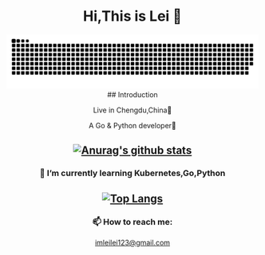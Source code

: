 <div align=center>

# Hi,This is Lei 👋
<picture>
  <source media="(prefers-color-scheme: dark)" srcset="https://raw.githubusercontent.com/leilei3167/leilei3167/output/github-contribution-grid-snake-dark.svg">
  <source media="(prefers-color-scheme: light)" srcset="https://raw.githubusercontent.com/leilei3167/leilei3167/output/github-contribution-grid-snake.svg">
  <img alt="github contribution grid snake animation" src="https://raw.githubusercontent.com/leilei3167/leilei3167/output/github-contribution-grid-snake.svg">
</picture>
## Introduction
  
  Live in Chengdu,China🐼  
  
A Go & Python developer👀
  
  
[![Anurag's github stats](https://github-readme-stats.vercel.app/api?username=leilei3167)](https://github.com/anuraghazra/github-readme-stats)
  --- 
### 🌱 I’m currently learning Kubernetes,Go,Python
[![Top Langs](https://github-readme-stats.vercel.app/api/top-langs/?username=leilei3167&layout=compact)](https://github.com/anuraghazra/github-readme-stats)
  --- 
### 📫 How to reach me:
  imleilei123@gmail.com

</div>
